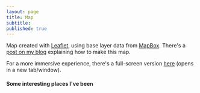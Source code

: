 ```yaml
---
layout: page
title: Map
subtitle: 
published: true
---
```

Map created with <a href="http://leafletjs.com" target="_blank">Leaflet</a>, using base layer data from <a href="https://www.mapbox.com" target="_blank">MapBox</a>.
There's a <a href="https://carlosgrohmann.com/blog/making-a-where-ive-been-map-with-leaflet/" target="_blank">post on my blog</a> explaining how to make this map.

For a more immersive experience, there's a full-screen version <a href="/pages/gmaps_full.html" target="_blank">here</a> (opens in a new tab/window).
<div>
<h4>Some interesting places I've been</h4>

<!-- JQuery -->
<script src="{{site.baseurl}}/assets/js/jquery-3.4.1.min.js"></script>

<!-- Leaflet stuff -->
<link rel="stylesheet" href="{{site.baseurl}}/assets/js/leaflet.css" />
<script src="{{site.baseurl}}/assets/js/leaflet.js"></script>
<script src="{{site.baseurl}}/assets/js/leaflet-providers.js"></script>

<!-- Leaflet Label plugin -->
<script src='{{site.baseurl}}/assets/js/leaflet.label.js'></script>
<link href='{{site.baseurl}}/assets/js/leaflet.label.css' rel='stylesheet' />

<!-- /* LeafLet map props*/ -->
<style type="text/css">
#map { height: 450px; width: 650px;}
</style>

<!-- LeafLet map  - relative link -->
<div id="map"></div>
<!-- places.geojson -->
<link rel="points" type="application/json" href='/pages/places.geojson'>
<!-- <script src='places.geojson' type="text/javascript"></script> http://{s}.tiles.mapbox.com/v4/mapbox.natural-earth-2/{z}/{x}/{y}.png-->

<!--  -->
<!-- https://{s}.tile.openstreetmap.org/{z}/{x}/{y}.png -->
<!-- https://{s}.tiles.mapbox.com/v4/mapbox.satellite/${z}/${x}/${y}.png -->



<script>
    // create map
    // var map = L.map('map').setView([15, 0], 1);
    // Basic MBox map - zooms 0-4
    // mapbox_simple = L.tileLayer('https://api.tiles.mapbox.com/v4/{id}/{z}/{x}/{y}.png?access_token={accessToken}', {
    //         maxZoom: 4,
    //         minZoom: 0,
    //         id: 'mapbox.streets',
    //         accessToken: 'pk.eyJ1IjoiY2FybG9zZ3JvaG1hbm4iLCJhIjoiOGNmS3ptYyJ9.WzKUdXGmEgbl4C5EdQMhMw',
    //         attribution: '&copy; Tiles Courtesy of <a href="https://www.mapbox.com" title="MapBox" target="_blank">MapBox</a>',
    //         }).addTo(map);
    // // MapBox Terrain - zooms 5-18
    // MBTerrain = L.tileLayer('http://{s}.tiles.mapbox.com/v3/carlosgrohmann.ibb4756i/{z}/{x}/{y}.png', {
    //         maxZoom: 18,
    //         minZoom: 5,
    //         attribution: '&copy; Tiles Courtesy of <a href="https://www.mapbox.com" title="MapBox" target="_blank">MapBox</a>',
    //         }).addTo(map);

    // L.tileLayer('https://api.mapbox.com/styles/v1/{id}/tiles/{z}/{x}/{y}?access_token={accessToken}', {
    // attribution: '© <a href="https://www.mapbox.com/about/maps/">Mapbox</a> © <a href="http://www.openstreetmap.org/copyright">OpenStreetMap</a> <strong><a href="https://www.mapbox.com/map-feedback/" target="_blank">Improve this map</a></strong>',
    // tileSize: 512,
    // maxZoom: 18,
    // minZoom: 0,
    // zoomOffset: -1,
    // id: 'mapbox/satellite-streets-v11',
    // accessToken: 'pk.eyJ1IjoiY2FybG9zZ3JvaG1hbm4iLCJhIjoiOGNmS3ptYyJ9.WzKUdXGmEgbl4C5EdQMhMw'
    // }).addTo(map);


    var OpenTopoMap = L.tileLayer('https://{s}.tile.opentopomap.org/{z}/{x}/{y}.png', {
        maxZoom: 17,
        attribution: 'Map data: &copy; <a href="https://www.openstreetmap.org/copyright">OpenStreetMap</a> contributors, <a href="http://viewfinderpanoramas.org">SRTM</a> | Map style: &copy; <a href="https://opentopomap.org">OpenTopoMap</a> (<a href="https://creativecommons.org/licenses/by-sa/3.0/">CC-BY-SA</a>)'
    });

    var OpenStreetMap_Mapnik = L.tileLayer('https://{s}.tile.openstreetmap.org/{z}/{x}/{y}.png', {
        maxZoom: 19,
        attribution: '&copy; <a href="https://www.openstreetmap.org/copyright">OpenStreetMap</a> contributors'
    });

    var Esri_WorldStreetMap = L.tileLayer('https://server.arcgisonline.com/ArcGIS/rest/services/World_Street_Map/MapServer/tile/{z}/{y}/{x}', {
        attribution: 'Tiles &copy; Esri &mdash; Source: Esri, DeLorme, NAVTEQ, USGS, Intermap, iPC, NRCAN, Esri Japan, METI, Esri China (Hong Kong), Esri (Thailand), TomTom, 2012'
    });

    var Esri_WorldTopoMap = L.tileLayer('https://server.arcgisonline.com/ArcGIS/rest/services/World_Topo_Map/MapServer/tile/{z}/{y}/{x}', {
        attribution: 'Tiles &copy; Esri &mdash; Esri, DeLorme, NAVTEQ, TomTom, Intermap, iPC, USGS, FAO, NPS, NRCAN, GeoBase, Kadaster NL, Ordnance Survey, Esri Japan, METI, Esri China (Hong Kong), and the GIS User Community'
    });

    var Esri_WorldImagery = L.tileLayer('https://server.arcgisonline.com/ArcGIS/rest/services/World_Imagery/MapServer/tile/{z}/{y}/{x}', {
        attribution: 'Tiles &copy; Esri &mdash; Source: Esri, i-cubed, USDA, USGS, AEX, GeoEye, Getmapping, Aerogrid, IGN, IGP, UPR-EGP, and the GIS User Community'
    });

    var Esri_WorldShadedRelief = L.tileLayer('https://server.arcgisonline.com/ArcGIS/rest/services/World_Shaded_Relief/MapServer/tile/{z}/{y}/{x}', {
        attribution: 'Tiles &copy; Esri &mdash; Source: Esri',
        maxZoom: 13
    });

    // color itens coording to properties
    function getColor(category) {
        return category == "airport"  ?   '#002E63' : 
               category == "place"    ?   '#FF7E00' :
               category == "dive"     ?   '#FF0000' :
                                          '#000';
    }

    // Attaching a GeoJSON file with relative link: (from: http://lyzidiamond.com/posts/osgeo-august-meeting/)
    // var places = L.layerGroup();
      $.getJSON($('link[rel="points"]').attr("href"), function(data) {
        var geoJsonLayer = L.geoJson(data, {
            onEachFeature: function (feature, layer) {
                var desc = feature.properties.Title
                layer.bindTooltip(desc)
            },
            pointToLayer: function (feature, latlng) {
                return L.circleMarker(latlng, {
                radius: 3,
                Label: getColor(feature.properties.Title), 
                fillColor: getColor(feature.properties.category), 
                color: "#000",
                weight: 0.5,
                opacity: 0.8,
                fillOpacity: 0.8,})
            },
        });
        geoJsonLayer.addTo(map);
      });

    //vars for the layer control
        var otm = OpenTopoMap,
            osm  =  OpenStreetMap_Mapnik,
            ewsm = Esri_WorldStreetMap,
            ewtm = Esri_WorldTopoMap,
            ewim = Esri_WorldImagery,
            ewsr = Esri_WorldShadedRelief;


        var map = L.map('map', {
            center: [15,0],
            zoom: 1,
            layers: [ewsm]
        });

        var baseLayers = {
            "Esri WorldStreetMap": ewsm,
            "Esri WorldTopoMap": ewtm,
            "Esri WorldImagery": ewim,
            "Esri WorldShadedRelief": ewsr,
            "OpenTopo Map": otm, 
            "OpenStreetMap Mapnik": osm
        };

        // var overlays = {
        //     "Places": places
        // };

        // L.control.layers(baseLayers, overlays).addTo(map);
        L.control.layers(baseLayers).addTo(map);

</script>

&nbsp;
&nbsp;
&nbsp;
